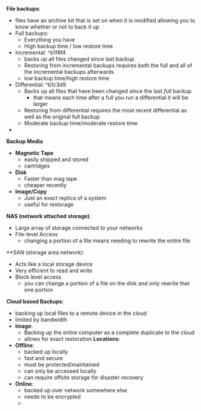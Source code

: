**File backups**: 
- files have an archive bit that is set on when it is modified allowing you to know whether or not to back it up 
- Full backups: 
	- Everything you have 
	- High backup time / low restore time
- Incremental:  ^b1f8f4
	- backs up all files changed since last backup
	- Restoring from incremental backups requires both the full and all of the incremental backups afterwards 
	- low backup time/high restore time
- Differential: ^b1c3d9
	-  Backs up all files that have been changed since the last *full* backup 
		- that means each time after a full you run a differential it will be larger 
	- Restoring from differential requires the most recent differential as well as the original full backup
	- Moderate backup time/moderate restore time
- 

**Backup Media**
- **Magnetic Tape**
	- easily shipped and stored 
	- cartridges 
- **Disk**
	- Faster than mag tape
	- cheaper recently
- **Image/Copy**
	- Just an exact replica of a system
	- useful for restorage

**NAS (network attached storage)**: 
- Large array of storage connected to your networks
- File-level Access
	- changing a portion of a file means needing to rewrite the entire file

**SAN (storage area network): 
- Acts like a local storage device 
- Very efficient to read and write 
- Block level access
	- you can change a portion of a file on the disk and only rewrite that one portion

**Cloud based Backups**: 
- backing up local files to a remote device in the cloud
- limited by bandwidth
- **Image**: 
	- Backing up the entire computer as a complete duplicate to the cloud 
	- allows for exact restoration
**Locations**:
- **Offline**: 
	- backed up locally 
	- fast and secure 
	- must be protected/maintained
	- can only be accessed locally 
	- can require offsite storage for disaster recovery 
- **Online**: 
	- backed up over network somewhere else 
	- needs to be encrypted 
	- 